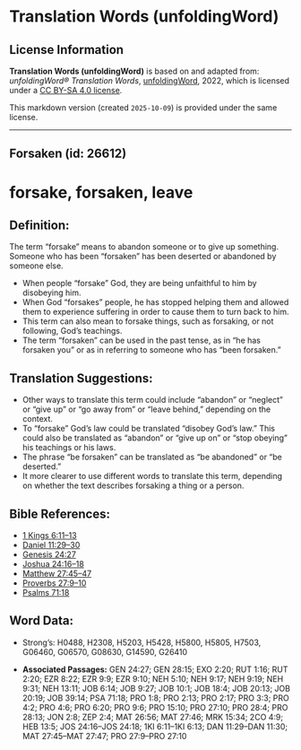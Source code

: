 # Translation Words (unfoldingWord)

## License Information

**Translation Words (unfoldingWord)** is based on and adapted from: _unfoldingWord® Translation Words_, [unfoldingWord](https://unfoldingword.org/utw), 2022, which is licensed under a [CC BY-SA 4.0 license](https://creativecommons.org/licenses/by-sa/4.0/legalcode.en).

This markdown version (created `2025-10-09`) is provided under the same license.



--------------------------------

## Forsaken (id: 26612)

forsake, forsaken, leave
========================

Definition:
-----------

The term “forsake” means to abandon someone or to give up something. Someone who has been “forsaken” has been deserted or abandoned by someone else.

* When people “forsake” God, they are being unfaithful to him by disobeying him.
* When God “forsakes” people, he has stopped helping them and allowed them to experience suffering in order to cause them to turn back to him.
* This term can also mean to forsake things, such as forsaking, or not following, God’s teachings.
* The term “forsaken” can be used in the past tense, as in “he has forsaken you” or as in referring to someone who has “been forsaken.”

Translation Suggestions:
------------------------

* Other ways to translate this term could include “abandon” or “neglect” or “give up” or “go away from” or “leave behind,” depending on the context.
* To “forsake” God’s law could be translated “disobey God’s law.” This could also be translated as “abandon” or “give up on” or “stop obeying” his teachings or his laws.
* The phrase “be forsaken” can be translated as “be abandoned” or “be deserted.”
* It more clearer to use different words to translate this term, depending on whether the text describes forsaking a thing or a person.

Bible References:
-----------------

* [1 Kings 6:11–13](https://ref.ly/1Kgs6:11-1Kgs6:13)
* [Daniel 11:29–30](https://ref.ly/Dan11:29-Dan11:30)
* [Genesis 24:27](https://ref.ly/Gen24:27)
* [Joshua 24:16–18](https://ref.ly/Josh24:16-Josh24:18)
* [Matthew 27:45–47](https://ref.ly/Matt27:45-Matt27:47)
* [Proverbs 27:9–10](https://ref.ly/Prov27:9-Prov27:10)
* [Psalms 71:18](https://ref.ly/Ps71:18)

Word Data:
----------

* Strong’s: H0488, H2308, H5203, H5428, H5800, H5805, H7503, G06460, G06570, G08630, G14590, G26410

* **Associated Passages:** GEN 24:27; GEN 28:15; EXO 2:20; RUT 1:16; RUT 2:20; EZR 8:22; EZR 9:9; EZR 9:10; NEH 5:10; NEH 9:17; NEH 9:19; NEH 9:31; NEH 13:11; JOB 6:14; JOB 9:27; JOB 10:1; JOB 18:4; JOB 20:13; JOB 20:19; JOB 39:14; PSA 71:18; PRO 1:8; PRO 2:13; PRO 2:17; PRO 3:3; PRO 4:2; PRO 4:6; PRO 6:20; PRO 9:6; PRO 15:10; PRO 27:10; PRO 28:4; PRO 28:13; JON 2:8; ZEP 2:4; MAT 26:56; MAT 27:46; MRK 15:34; 2CO 4:9; HEB 13:5; JOS 24:16–JOS 24:18; 1KI 6:11–1KI 6:13; DAN 11:29–DAN 11:30; MAT 27:45–MAT 27:47; PRO 27:9–PRO 27:10

